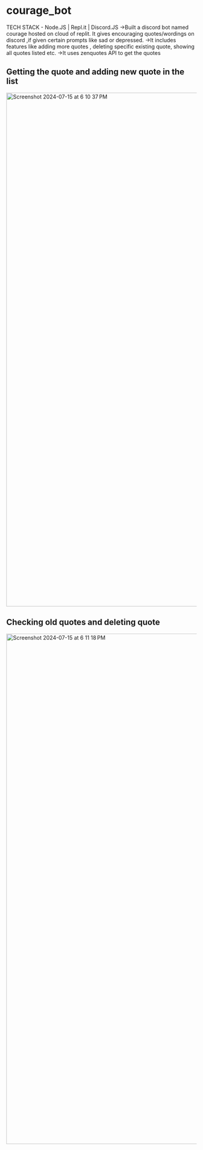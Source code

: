 # courage_bot
TECH STACK - Node.JS | Repl.it | Discord.JS
->Built a discord bot named courage hosted on cloud of
replit. It gives encouraging quotes/wordings on discord
,if given certain prompts like sad or depressed.
->It includes features like adding more quotes ,
deleting specific existing quote, showing all
quotes listed etc.
->It uses zenquotes API to get the quotes

## Getting the quote and adding new quote in the list
<img width="1361" alt="Screenshot 2024-07-15 at 6 10 37 PM" src="https://github.com/user-attachments/assets/eb1126cd-fe45-40be-a9ea-96999a81d54a">

## Checking old quotes and deleting quote
<img width="1352" alt="Screenshot 2024-07-15 at 6 11 18 PM" src="https://github.com/user-attachments/assets/375ac18a-b28d-4953-aef0-d74789951107">
